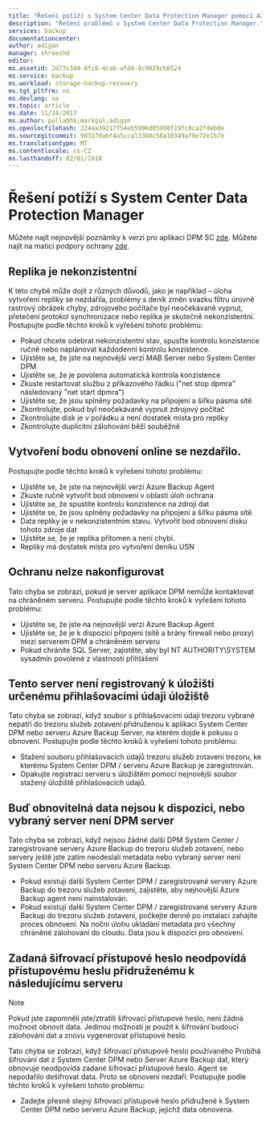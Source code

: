 ```yaml
---
title: "Řešení potíží s System Center Data Protection Manager pomocí Azure Backup | Microsoft Docs"
description: "Řešení problémů v System Center Data Protection Manager."
services: backup
documentationcenter: 
author: adigan
manager: shreeshd
editor: 
ms.assetid: 2d73c349-0fc8-4ca8-afd8-8c9029cb8524
ms.service: backup
ms.workload: storage-backup-recovery
ms.tgt_pltfrm: na
ms.devlang: na
ms.topic: article
ms.date: 11/24/2017
ms.author: pullabhk;markgal;adigan
ms.openlocfilehash: 2244a39217f54eb5906d05990f19fc8ca2fdeb0e
ms.sourcegitcommit: 9d317dabf4a5cca13308c50a10349af0e72e1b7e
ms.translationtype: MT
ms.contentlocale: cs-CZ
ms.lasthandoff: 02/01/2018
---
```

# <a name="troubleshoot-system-center-data-protection-manager"></a>Řešení potíží s System Center Data Protection Manager

Můžete najít nejnovější poznámky k verzi pro aplikaci DPM SC [zde](https://docs.microsoft.com/en-us/system-center/dpm/dpm-release-notes?view=sc-dpm-2016).
Můžete najít na matici podpory ochrany [zde](https://docs.microsoft.com/en-us/system-center/dpm/dpm-protection-matrix?view=sc-dpm-2016).

## <a name="replica-is-inconsistent"></a>Replika je nekonzistentní

K této chybě může dojít z různých důvodů, jako je například – úloha vytvoření repliky se nezdařila, problémy s deník změn svazku filtru úrovně rastrový obrázek chyby, zdrojového počítače byl neočekávaně vypnut, přetečení protokol synchronizace nebo replika je skutečně nekonzistentní. Postupujte podle těchto kroků k vyřešení tohoto problému:
- Pokud chcete odebrat nekonzistentní stav, spusťte kontrolu konzistence ručně nebo naplánovat každodenní kontrolu konzistence.
- Ujistěte se, že jste na nejnovější verzi MAB Server nebo System Center DPM
- Ujistěte se, že je povolena automatická kontrola konzistence
- Zkuste restartovat službu z příkazového řádku ("net stop dpmra" následovaný "net start dpmra")
- Ujistěte se, že jsou splněny požadavky na připojení a šířku pásma sítě
- Zkontrolujte, pokud byl neočekávaně vypnut zdrojový počítač
- Zkontrolujte disk je v pořádku a není dostatek místa pro repliky
- Zkontrolujte duplicitní zálohování běží souběžně

## <a name="online-recovery-point-creation-failed"></a>Vytvoření bodu obnovení online se nezdařilo.

Postupujte podle těchto kroků k vyřešení tohoto problému:
- Ujistěte se, že jste na nejnovější verzi Azure Backup Agent
- Zkuste ručně vytvořit bod obnovení v oblasti úloh ochrana
- Ujistěte se, že spustíte kontrolu konzistence na zdroji dat
- Ujistěte se, že jsou splněny požadavky na připojení a šířku pásma sítě
- Data repliky je v nekonzistentním stavu. Vytvořit bod obnovení disku tohoto zdroje dat
- Ujistěte se, že je replika přítomen a není chybí.
- Repliky má dostatek místa pro vytvoření deníku USN

## <a name="unable-to-configure-protection"></a>Ochranu nelze nakonfigurovat

Tato chyba se zobrazí, pokud je server aplikace DPM nemůže kontaktovat na chráněném serveru. Postupujte podle těchto kroků k vyřešení tohoto problému:
- Ujistěte se, že jste na nejnovější verzi Azure Backup Agent
- Ujistěte se, že je k dispozici připojení (sítě a brány firewall nebo proxy) mezi serverem DPM a chráněném serveru
- Pokud chráníte SQL Server, zajistěte, aby byl NT AUTHORITY\SYSTEM sysadmin povolené z vlastnosti přihlášení

## <a name="this-server-is-not-registered-to-the-vault-specified-by-the-vault-credential"></a>Tento server není registrovaný k úložišti určenému přihlašovacími údaji úložiště

Tato chyba se zobrazí, když soubor s přihlašovacími údaji trezoru vybrané nepatří do trezoru služeb zotavení přidruženou k aplikaci System Center DPM nebo serveru Azure Backup Server, na kterém dojde k pokusu o obnovení. Postupujte podle těchto kroků k vyřešení tohoto problému:
- Stažení souboru přihlašovacích údajů trezoru služeb zotavení trezoru, ke kterému System Center DPM / serveru Azure Backup je zaregistrován.
- Opakujte registraci serveru s úložištěm pomocí nejnovější soubor stažený úložiště přihlašovacích údajů.

## <a name="either-the-recoverable-data-is-not-available-or-the-selected-server-is-not-a-dpm-server"></a>Buď obnovitelná data nejsou k dispozici, nebo vybraný server není DPM server
Tato chyba se zobrazí, když nejsou žádné další DPM System Center / zaregistrované servery Azure Backup do trezoru služeb zotavení, nebo servery ještě jste zatím neodeslali metadata nebo vybraný server není System Center DPM nebo serveru Azure Backup.
- Pokud existují další System Center DPM / zaregistrované servery Azure Backup do trezoru služeb zotavení, zajistěte, aby nejnovější Azure Backup agent není nainstalován.
- Pokud existují další System Center DPM / zaregistrované servery Azure Backup do trezoru služeb zotavení, počkejte denně po instalaci zahájíte proces obnovení. Na noční úlohu ukládání metadata pro všechny chráněné zálohování do cloudu. Data jsou k dispozici pro obnovení.

## <a name="the-encryption-passphrase-provided-does-not-match-with-passphrase-associated-with-the-following-server"></a>Zadaná šifrovací přístupové heslo neodpovídá přístupovému heslu přidruženému k následujícímu serveru

> [!NOTE]
>Pokud jste zapomněli jste/ztratili šifrovací přístupové heslo, není žádná možnost obnovit data. Jedinou možností je použít k šifrování budoucí zálohování dat a znovu vygenerovat přístupové heslo.
>
>

Tato chyba se zobrazí, když šifrovací přístupové heslo používaného Probíhá šifrování dat z System Center DPM nebo Server Azure Backup dat, který obnovuje neodpovídá zadané šifrovací přístupové heslo. Agent se nepodařilo dešifrovat data. Proto se obnovení nezdaří. Postupujte podle těchto kroků k vyřešení tohoto problému:
- Zadejte přesně stejný šifrovací přístupové heslo přidružené k System Center DPM nebo serveru Azure Backup, jejichž data obnovena. 
